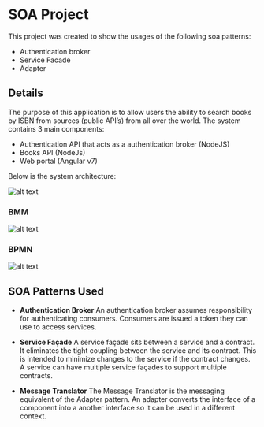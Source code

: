 # SOA Project

This project was created to show the usages of the following soa patterns:
- Authentication broker
- Service Facade
- Adapter

## Details

The purpose of this application is to allow users the ability to search books by ISBN from sources (public API’s) from all over the world. The system contains 3 main components:
- Authentication API that acts as a authentication broker (NodeJS)
- Books API (NodeJs)
- Web portal (Angular v7)

Below is the system architecture:

![alt text](https://i.imgur.com/i6ANozh.jpg)

### BMM
![alt text](https://i.imgur.com/81rdRbW.jpg)

### BPMN
![alt text](https://i.imgur.com/uwbfCdV.jpg)


## SOA Patterns Used

- **Authentication Broker**
An authentication broker assumes responsibility for authenticating consumers. Consumers are issued a token they can use to access services. 

- **Service Façade**
A service façade sits between a service and a contract. It eliminates the tight coupling between the service and its contract. This is intended to minimize changes to the service if the contract changes. A service can have multiple service façades to support multiple contracts. 

- **Message Translator**
The Message Translator is the messaging equivalent of the Adapter pattern. An adapter converts the interface of a component into a another interface so it can be used in a different context.


